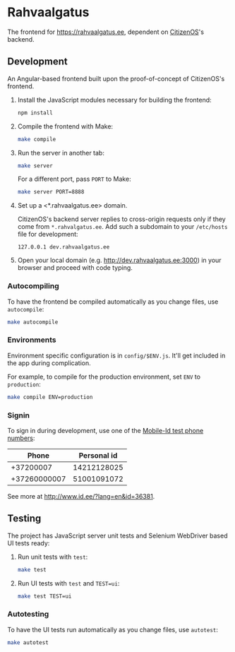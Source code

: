 Rahvaalgatus
============
The frontend for <https://rahvaalgatus.ee>, dependent on [CitizenOS]'s backend.

[CitizenOS]: https://citizenos.com


Development
-----------
An Angular-based frontend built upon the proof-of-concept of CitizenOS's frontend.

1. Install the JavaScript modules necessary for building the frontend:

   ```sh
   npm install
   ```

2. Compile the frontend with Make:

   ```sh
   make compile
   ```

3. Run the server in another tab:
   ```sh
   make server
   ```

   For a different port, pass `PORT` to Make:
   ```sh
   make server PORT=8888
   ```

4. Set up a <*.rahvaalgatus.ee> domain.

   CitizenOS's backend server replies to cross-origin requests only if they come from `*.rahvalgatus.ee`. Add such a subdomain to your `/etc/hosts` file for development:

   ```
   127.0.0.1 dev.rahvaalgatus.ee
   ```

5. Open your local domain (e.g. <http://dev.rahvaalgatus.ee:3000>) in your browser and proceed with code typing.

### Autocompiling

To have the frontend be compiled automatically as you change files, use `autocompile`:

```sh
make autocompile
```

### Environments

Environment specific configuration is in `config/$ENV.js`. It'll get included in the app during complication.

For example, to compile for the production environment, set `ENV` to `production`:

```sh
make compile ENV=production
```

### Signin

To sign in during development, use one of the [Mobile-Id test phone numbers](http://www.id.ee/?lang=en&id=36381):

Phone        | Personal id
-------------|------------
+37200007    | 14212128025
+37260000007 | 51001091072

See more at <http://www.id.ee/?lang=en&id=36381>.


Testing
-------
The project has JavaScript server unit tests and Selenium WebDriver based UI tests ready:

1. Run unit tests with `test`:

   ```sh
   make test
   ```

2. Run UI tests with `test` and `TEST=ui`:

   ```sh
   make test TEST=ui
   ```


### Autotesting

To have the UI tests run automatically as you change files, use `autotest`:

```sh
make autotest
```
